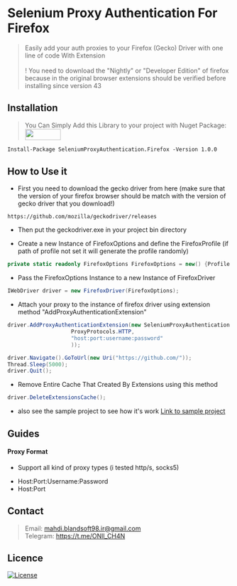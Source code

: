 # Selenium Proxy Authentication For Firefox

> Easily add your auth proxies to your Firefox (Gecko) Driver with one line of code With Extension
> <br />
> <br />
> ! You need to download the "Nightly" or "Developer Edition" of firefox because in the original browser extensions should be verified before installing since version 43

## Installation

> You Can Simply Add this Library to your project with Nuget Package: <a href="https://www.nuget.org/packages/SeleniumProxyAuthentication.Firefox/">
    <img src="https://www.nuget.org/Content/gallery/img/logo-header.svg" width="80" height="25"/>
    </a>
```markdown
Install-Package SeleniumProxyAuthentication.Firefox -Version 1.0.0
```

## How to Use it

- First you need to download the gecko driver from here (make sure that the version of your firefox browser should be match with the version of gecko driver that you download!)

```
https://github.com/mozilla/geckodriver/releases
```
- Then put the geckodriver.exe in your project bin directory

- Create a new Instance of FirefoxOptions and define the FirefoxProfile (if path of profile not set it will generate the profile randomly)

```C#
private static readonly FirefoxOptions FirefoxOptions = new() {Profile = new FirefoxProfile()};
```
 
- Pass the FirefoxOptions Instance to a new Instance of FirefoxDriver

```C#
IWebDriver driver = new FirefoxDriver(FirefoxOptions);
```

- Attach your proxy to the instance of firefox driver using extension method "AddProxyAuthenticationExtension"

```C#
driver.AddProxyAuthenticationExtension(new SeleniumProxyAuthentication.Proxy(
                    ProxyProtocols.HTTP,
                    "host:port:username:password"
                    ));

driver.Navigate().GoToUrl(new Uri("https://github.com/"));
Thread.Sleep(5000);
driver.Quit();
```

- Remove Entire Cache That Created By Extensions using this method

```C#
driver.DeleteExtensionsCache();
```

* also see the sample project to see how it's work <a href="https://github.com/mahdibland/Selenium-Proxy-Authentication.Firefox/blob/74036ffc56d4d05a65355e805cb0dc55243e3a5c/SeleniumProxyAuthentication.Sample/Program.cs">Link to sample project</a>

##  Guides

#### Proxy Format
- Support all kind of proxy types (i tested http/s, socks5)
* Host:Port:Username:Password
* Host:Port

## Contact

> Email: mahdi.blandsoft98.ir@gmail.com<br/>
> Telegram: https://t.me/ONll_CH4N<br />
    
## Licence

[![License](http://img.shields.io/:license-mit-blue.svg?style=flat-square)](https://github.com/mahdibland/Selenium-Proxy-Authentication.Firefox)
